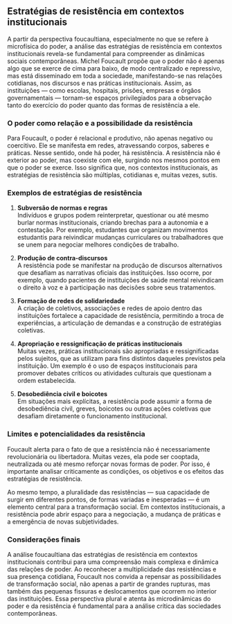 ## Estratégias de resistência em contextos institucionais

A partir da perspectiva foucaultiana, especialmente no que se refere à microfísica do poder, a análise das estratégias de resistência em contextos institucionais revela-se fundamental para compreender as dinâmicas sociais contemporâneas. Michel Foucault propõe que o poder não é apenas algo que se exerce de cima para baixo, de modo centralizado e repressivo, mas está disseminado em toda a sociedade, manifestando-se nas relações cotidianas, nos discursos e nas práticas institucionais. Assim, as instituições — como escolas, hospitais, prisões, empresas e órgãos governamentais — tornam-se espaços privilegiados para a observação tanto do exercício do poder quanto das formas de resistência a ele.

### O poder como relação e a possibilidade da resistência

Para Foucault, o poder é relacional e produtivo, não apenas negativo ou coercitivo. Ele se manifesta em redes, atravessando corpos, saberes e práticas. Nesse sentido, onde há poder, há resistência. A resistência não é exterior ao poder, mas coexiste com ele, surgindo nos mesmos pontos em que o poder se exerce. Isso significa que, nos contextos institucionais, as estratégias de resistência são múltiplas, cotidianas e, muitas vezes, sutis.

### Exemplos de estratégias de resistência

1. **Subversão de normas e regras**  
   Indivíduos e grupos podem reinterpretar, questionar ou até mesmo burlar normas institucionais, criando brechas para a autonomia e a contestação. Por exemplo, estudantes que organizam movimentos estudantis para reivindicar mudanças curriculares ou trabalhadores que se unem para negociar melhores condições de trabalho.

2. **Produção de contra-discursos**  
   A resistência pode se manifestar na produção de discursos alternativos que desafiam as narrativas oficiais das instituições. Isso ocorre, por exemplo, quando pacientes de instituições de saúde mental reivindicam o direito à voz e à participação nas decisões sobre seus tratamentos.

3. **Formação de redes de solidariedade**  
   A criação de coletivos, associações e redes de apoio dentro das instituições fortalece a capacidade de resistência, permitindo a troca de experiências, a articulação de demandas e a construção de estratégias coletivas.

4. **Apropriação e ressignificação de práticas institucionais**  
   Muitas vezes, práticas institucionais são apropriadas e ressignificadas pelos sujeitos, que as utilizam para fins distintos daqueles previstos pela instituição. Um exemplo é o uso de espaços institucionais para promover debates críticos ou atividades culturais que questionam a ordem estabelecida.

5. **Desobediência civil e boicotes**  
   Em situações mais explícitas, a resistência pode assumir a forma de desobediência civil, greves, boicotes ou outras ações coletivas que desafiam diretamente o funcionamento institucional.

### Limites e potencialidades da resistência

Foucault alerta para o fato de que a resistência não é necessariamente revolucionária ou libertadora. Muitas vezes, ela pode ser cooptada, neutralizada ou até mesmo reforçar novas formas de poder. Por isso, é importante analisar criticamente as condições, os objetivos e os efeitos das estratégias de resistência.

Ao mesmo tempo, a pluralidade das resistências — sua capacidade de surgir em diferentes pontos, de formas variadas e inesperadas — é um elemento central para a transformação social. Em contextos institucionais, a resistência pode abrir espaço para a negociação, a mudança de práticas e a emergência de novas subjetividades.

### Considerações finais

A análise foucaultiana das estratégias de resistência em contextos institucionais contribui para uma compreensão mais complexa e dinâmica das relações de poder. Ao reconhecer a multiplicidade das resistências e sua presença cotidiana, Foucault nos convida a repensar as possibilidades de transformação social, não apenas a partir de grandes rupturas, mas também das pequenas fissuras e deslocamentos que ocorrem no interior das instituições. Essa perspectiva plural e atenta às microdinâmicas do poder e da resistência é fundamental para a análise crítica das sociedades contemporâneas.